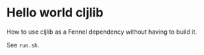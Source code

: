 # Hello world cljlib

How to use cljlib as a Fennel dependency without having to build it.

See `run.sh`.
